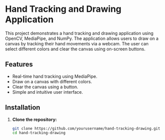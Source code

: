 # Hand Tracking and Drawing Application

This project demonstrates a hand tracking and drawing application using OpenCV, MediaPipe, and NumPy. The application allows users to draw on a canvas by tracking their hand movements via a webcam. The user can select different colors and clear the canvas using on-screen buttons.

## Features

- Real-time hand tracking using MediaPipe.
- Draw on a canvas with different colors.
- Clear the canvas using a button.
- Simple and intuitive user interface.

## Installation

1. **Clone the repository:**

   ```bash
   git clone https://github.com/yourusername/hand-tracking-drawing.git
   cd hand-tracking-drawing
   ```
